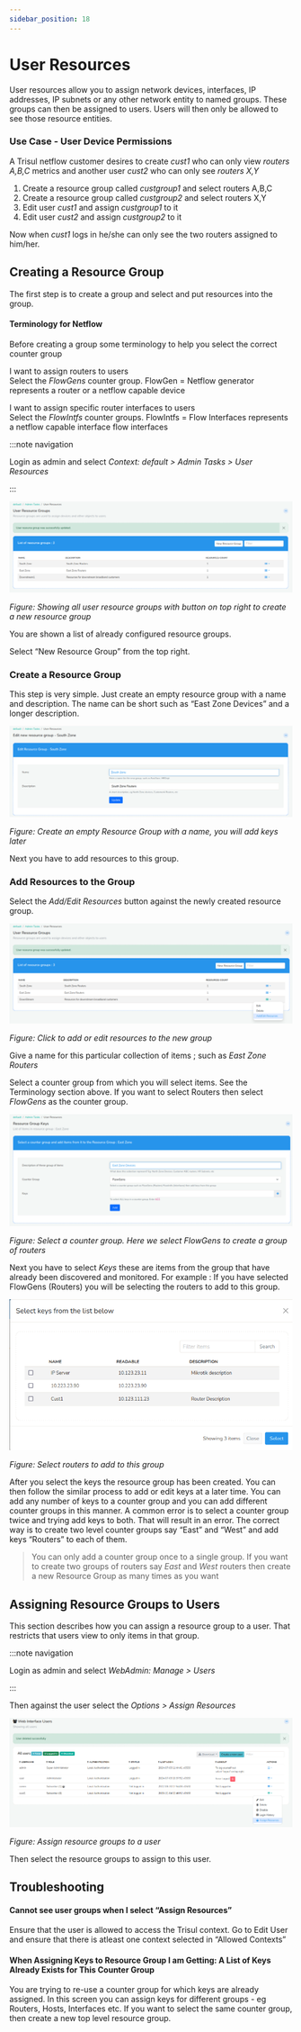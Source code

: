 ```yaml
---
sidebar_position: 18
---
```


# User Resources

User resources allow you to assign network devices, interfaces, IP
addresses, IP subnets or any other network entity to named groups. These
groups can then be assigned to users. Users will then only be allowed to
see those resource entities.

### Use Case - User Device Permissions

A Trisul netflow customer desires to create *cust1* who can only view
*routers A,B,C* metrics and another user *cust2* who can only see
*routers X,Y*

1. Create a resource group called *custgroup1* and select routers A,B,C
2. Create a resource group called *custgroup2* and select routers X,Y
3. Edit user *cust1* and assign *custgroup1* to it
4. Edit user *cust2* and assign *custgroup2* to it

Now when *cust1* logs in he/she can only see the two routers assigned to
him/her.

## Creating a Resource Group

The first step is to create a group and select and put resources into
the group.

#### Terminology for Netflow

Before creating a group some terminology to help you select the correct
counter group

I want to assign routers to users  
Select the *FlowGens* counter group. FlowGen = Netflow generator
represents a router or a netflow capable device

I want to assign specific router interfaces to users  
Select the *FlowIntfs* counter groups. FlowIntfs = Flow Interfaces
represents a netflow capable interface flow interfaces 

:::note navigation

Login as admin and select *Context: default \> Admin Tasks \> User
Resources*

:::

![](images/user_resourcegroups.png)

*Figure: Showing all user resource groups with button on top right to create a
new resource group*

You are shown a list of already configured resource groups.

Select “New Resource Group” from the top right.

### Create a Resource Group

This step is very simple. Just create an empty resource group with a
name and description. The name can be short such as “East Zone Devices”
and a longer description.

![](images/edit_new_resourcegroup.png)

*Figure: Create an empty Resource Group with a name, you will add keys later*

Next you have to add resources to this group.

### Add Resources to the Group

Select the *Add/Edit Resources* button against the newly created
resource group.

![](images/addordit_resources.png)

*Figure: Click to add or edit resources to the new group*

Give a name for this particular collection of items ; such as *East Zone
Routers*

Select a counter group from which you will select items. See the
Terminology section above. If you want to select Routers then select
*FlowGens* as the counter group.

![](images/countergroup_edituserresource.png)

*Figure: Select a counter group. Here we select FlowGens to create a group of
routers*

Next you have to select *Keys* these are items from the group that have
already been discovered and monitored. For example : If you have
selected FlowGens (Routers) you will be selecting the routers to add to
this group.

![](images/keys_userresources.png)

*Figure: Select routers to add to this group*

After you select the keys the resource group has been created. You can
then follow the similar process to add or edit keys at a later time. You
can add any number of keys to a counter group and you can add different
counter groups in this manner. A common error is to select a counter
group twice and trying add keys to both. That will result in an error.
The correct way is to create two level counter groups say “East” and
“West” and add keys “Routers” to each of them.

> You can only add a counter group once to a single group. If you want to create two groups of routers say *East* and *West* routers then create a new Resource Group as many times as you want

## Assigning Resource Groups to Users

This section describes how you can assign a resource group to a user.
That restricts that users view to only items in that group.

:::note navigation

Login as admin and select *WebAdmin: Manage \> Users*

:::

Then against the user select the *Options \> Assign Resources*

![](images/assignresources_userresource.png)

*Figure: Assign resource groups to a user*

Then select the resource groups to assign to this user.

## Troubleshooting

#### Cannot see user groups when I select “Assign Resources”

Ensure that the user is allowed to access the Trisul context. Go to Edit
User and ensure that there is atleast one context selected in “Allowed
Contexts”

#### When Assigning Keys to Resource Group I am Getting: A List of Keys Already Exists for This Counter Group

You are trying to re-use a counter group for which keys are already
assigned. In this screen you can assign keys for different groups - eg
Routers, Hosts, Interfaces etc. If you want to select the same counter
group, then create a new top level resource group.
